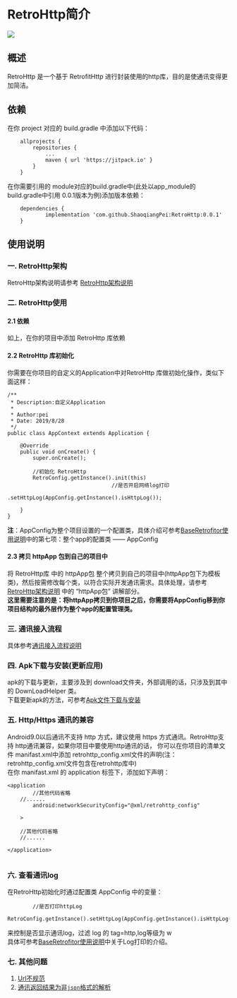

# RetroHttp简介  
[![](https://jitpack.io/v/ShaoqiangPei/RetroHttp.svg)](https://jitpack.io/#ShaoqiangPei/RetroHttp)

## 概述  
RetroHttp 是一个基于 RetrofitHttp 进行封装使用的http库，目的是使通讯变得更加简洁。

## 依赖
在你 project 对应的 build.gradle 中添加以下代码：
```
	allprojects {
		repositories {
			...
			maven { url 'https://jitpack.io' }
		}
	}
```
在你需要引用的 module对应的build.gradle中(此处以app_module的build.gradle中引用 0.0.1版本为例)添加版本依赖：
```
	dependencies {
	        implementation 'com.github.ShaoqiangPei:RetroHttp:0.0.1'
	}
```
## 使用说明
### 一. RetroHttp架构
RetroHttp架构说明请参考 [RetroHttp架构说明](https://github.com/ShaoqiangPei/RetroHttp/blob/master/read/RetroHttp%E6%9E%B6%E6%9E%84%E8%AF%B4%E6%98%8E.md)  
### 二. RetroHttp使用  
#### 2.1 依赖
如上，在你的项目中添加 RetroHttp 库依赖
#### 2.2 RetroHttp 库初始化
你需要在你项目的自定义的Application中对RetroHttp 库做初始化操作，类似下面这样：
```
/**
 * Description:自定义Application
 * 
 * Author:pei
 * Date: 2019/8/28
 */
public class AppContext extends Application {

    @Override
    public void onCreate() {
        super.onCreate();

        //初始化 RetroHttp
        RetroConfig.getInstance().init(this)
                                 //是否开启网络log打印
                                 .setHttpLog(AppConfig.getInstance().isHttpLog());

    }
}
```
**注**：AppConfig为整个项目设置的一个配置类，具体介绍可参考[BaseRetrofitor使用说明](https://github.com/ShaoqiangPei/RetroHttp/blob/master/read/BaseRetrofitor%E4%BD%BF%E7%94%A8%E8%AF%B4%E6%98%8E.md)中的第七项：整个app的配置类 —— AppConfig
#### 2.3 拷贝 httpApp 包到自己的项目中
将 RetroHttp库 中的 httpApp包 整个拷贝到自己的项目中(httpApp包下为模板类)，然后按需修改每个类，以符合实际开发通讯需求。具体处理，请参考 [RetroHttp架构说明](https://github.com/ShaoqiangPei/RetroHttp/blob/master/read/RetroHttp%E6%9E%B6%E6%9E%84%E8%AF%B4%E6%98%8E.md) 中的 “httpApp包” 讲解部分。  
**这里需要注意的是：将httpApp拷贝到你项目之后，你需要将AppConfig移到你项目结构的最外层作为整个app的配置管理类。**
### 三. 通讯接入流程 
具体参考[通讯接入流程说明](https://github.com/ShaoqiangPei/RetroHttp/blob/master/read/%E9%80%9A%E8%AE%AF%E6%8E%A5%E5%85%A5%E6%B5%81%E7%A8%8B%E8%AF%B4%E6%98%8E.md)
### 四. Apk下载与安装(更新应用)  
apk的下载与更新，主要涉及到 download文件夹，外部调用的话，只涉及到其中的 DownLoadHelper 类。  
下载更新apk的方法，可参考[Apk文件下载与安装](https://github.com/ShaoqiangPei/RetroHttp/blob/master/read/Apk%E6%96%87%E4%BB%B6%E4%B8%8B%E8%BD%BD%E4%B8%8E%E5%AE%89%E8%A3%85.md)  
### 五. Http/Https 通讯的兼容
Android9.0以后通讯不支持 http 方式，建议使用 https 方式通讯。RetroHttp支持 http通讯兼容，如果你项目中要使用http通讯的话，
你可以在你项目的清单文件 manifast.xml中添加 retrohttp_config.xml文件的声明(注：retrohttp_config.xml文件包含在retrohttp库中)  
在你 manifast.xml 的 application 标签下，添加如下声明：
```
<application
        //其他代码省略
	//......
        android:networkSecurityConfig="@xml/retrohttp_config"
        
	>
	
	//其他代码省略
	//......

</application>
	
```
### 六. 查看通讯log
在RetroHttp初始化时通过配置类 AppConfig 中的变量：
```
        //是否打印httpLog
         RetroConfig.getInstance().setHttpLog(AppConfig.getInstance().isHttpLog());
```
来控制是否显示通讯log，过滤 log 的 tag=http,log等级为 w   
具体可参考[BaseRetrofitor使用说明](https://github.com/ShaoqiangPei/RetroHttp/blob/master/read/BaseRetrofitor%E4%BD%BF%E7%94%A8%E8%AF%B4%E6%98%8E.md)中关于Log打印的介绍。

### 七. 其他问题
1. [Url不规范](https://github.com/ShaoqiangPei/RetroHttp/blob/master/read/url%E4%B8%8D%E8%A7%84%E8%8C%83%E8%AF%B4%E6%98%8E.md)  
2. [通讯返回结果为非`json`格式的解析](https://github.com/ShaoqiangPei/RetroHttp/blob/master/read/%E9%9D%9EJson%E6%95%B0%E6%8D%AE%E8%BF%94%E5%9B%9E%E6%A0%BC%E5%BC%8F%E5%A4%84%E7%90%86%E8%AF%B4%E6%98%8E.md)

